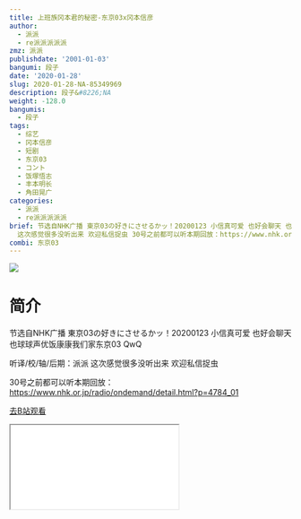 ```yaml
---
title: 上班族冈本君的秘密-东京03x冈本信彦
author:
  - 派派
  - re派派派派派
zmz: 派派
publishdate: '2001-01-03'
bangumi: 段子
date: '2020-01-28'
slug: 2020-01-28-NA-85349969
description: 段子&#8226;NA
weight: -128.0
bangumis:
  - 段子
tags:
  - 综艺
  - 冈本信彦
  - 短剧
  - 东京03
  - コント
  - 饭塚悟志
  - 丰本明长
  - 角田晃广
categories:
  - 派派
  - re派派派派派
brief: 节选自NHK广播 東京03の好きにさせるかッ！20200123 小信真可爱 也好会聊天 也球球声优饭康康我们家东京03 QwQ 听译/校/轴/后期：派派
  这次感觉很多没听出来 欢迎私信捉虫 30号之前都可以听本期回放：https://www.nhk.or.jp/radio/ondemand/detail.html?p=4784_01
combi: 东京03
---
```

![](https://raw.githubusercontent.com/tcgriffith/owaraisite/master/static/tmpimg/ccb13a634d06baa1596776e3be364e0a5cffa3b0.jpg.480.jpg)
# 简介  
节选自NHK广播 東京03の好きにさせるかッ！20200123
小信真可爱 也好会聊天 也球球声优饭康康我们家东京03 QwQ

听译/校/轴/后期：派派
这次感觉很多没听出来 欢迎私信捉虫

30号之前都可以听本期回放：https://www.nhk.or.jp/radio/ondemand/detail.html?p=4784_01  

[去B站观看](https://www.bilibili.com/video/av85349969/)
<div class ="resp-container"><iframe class="testiframe" src="//player.bilibili.com/player.html?aid=85349969"", scrolling="no", allowfullscreen="true" > </iframe></div> 
